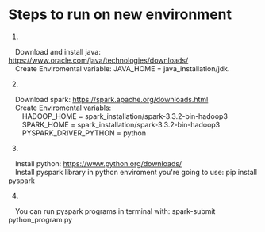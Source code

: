 # Steps to run on new environment

1)  
  &emsp;Download and install java: https://www.oracle.com/java/technologies/downloads/  
  &emsp;Create Enviromental variable: JAVA_HOME = java_installation/jdk.  

2)  
  &emsp;Download spark: https://spark.apache.org/downloads.html  
  &emsp;Create Enviromental variabls:  
    &emsp;&emsp;HADOOP_HOME = spark_installation/spark-3.3.2-bin-hadoop3  
    &emsp;&emsp;SPARK_HOME = spark_installation/spark-3.3.2-bin-hadoop3  
    &emsp;&emsp;PYSPARK_DRIVER_PYTHON = python  
    
3)  
  &emsp;Install python: https://www.python.org/downloads/  
  &emsp;Install pyspark library in python enviroment you're going to use: pip install pyspark  
  
4)  
  &emsp;You can run pyspark programs in terminal with: spark-submit python_program.py  
